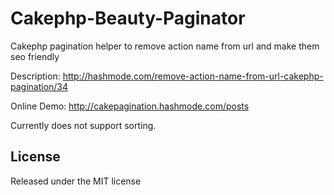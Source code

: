 Cakephp-Beauty-Paginator
========================

Cakephp pagination helper to remove action name from url and make them seo friendly

Description:
http://hashmode.com/remove-action-name-from-url-cakephp-pagination/34

Online Demo:
http://cakepagination.hashmode.com/posts


Currently does not support sorting.

## License

Released under the MIT license
